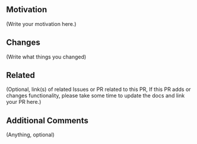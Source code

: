 ## Motivation

(Write your motivation here.)

## Changes



(Write what things you changed)

## Related

(Optional, link(s) of related Issues or PR related to this PR, If this PR adds or changes functionality, please take some time to update the docs and link your PR here.)

## Additional Comments

(Anything, optional)
